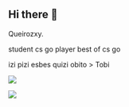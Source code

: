 ## Hi there 👋

Queirozxy.

student 
cs go player
best of cs go 

izi pizi esbes quizi
obito > Tobi




![](https://media1.tenor.com/m/CTWCR6wvGR4AAAAd/dance-cs-go.gif)


![](https://media1.tenor.com/m/FRKzIM-Ruy4AAAAC/o%C3%A7-fatih.gif)

